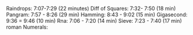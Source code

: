 Raindrops: 7:07-7:29 (22 minutes)
Diff of Squares: 7:32- 7:50 (18 min)
Pangram: 7:57 - 8:26 (29 min)
Hamming: 8:43 - 9:02 (15 min)
Gigasecond: 9:36 = 9:46 (10 min)
Rna: 7:06 - 7:20 (14 min)
Sieve: 7:23 - 7:40 (17 min)
roman Numerals: 